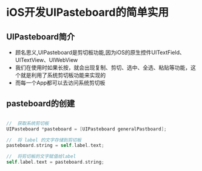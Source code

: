 # iOS开发UIPasteboard的简单实用

## UIPasteboard简介

+ 顾名思义,UIPasteboard是剪切板功能,因为iOS的原生控件UITextField、UITextView、UIWebView
+ 我们在使用时如果长按，就会出现复制、剪切、选中、全选、粘贴等功能，这个就是利用了系统剪切板功能来实现的
+ 而每一个App都可以去访问系统剪切板

## pasteboard的创建

``` Objective-C

//	获取系统剪切板
UIPasteboard *pasteboard = [UIPasteboard generalPastboard];

//	将 label 的文字存储到剪切板
pasteboard.string = self.label.text;

//	将剪切板的文字赋值给label
self.label.text = pasteboard.string;

```